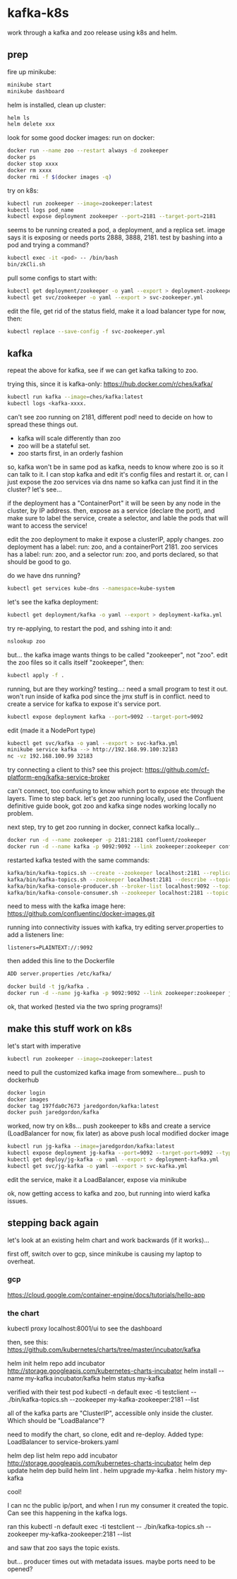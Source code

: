 # kafka-k8s
work through a kafka and zoo release using k8s and helm.

## prep
fire up minikube:
```bash
minikube start
minikube dashboard
```

helm is installed, clean up cluster:
```bash
helm ls
helm delete xxx
```

look for some good docker images:
run on docker:
```bash
docker run --name zoo --restart always -d zookeeper
docker ps
docker stop xxxx
docker rm xxxx
docker rmi -f $(docker images -q)
```

try on k8s:
```bash
kubectl run zookeeper --image=zookeeper:latest
kubectl logs pod_name
kubectl expose deployment zookeeper --port=2181 --target-port=2181
```

seems to be running created a pod, a deployment, and a replica set. image says it is exposing or needs ports 2888, 3888, 2181. test by bashing into a pod and trying a command?
```bash
kubectl exec -it <pod> -- /bin/bash
bin/zkCli.sh
```

pull some configs to start with:
```bash
kubectl get deployment/zookeeper -o yaml --export > deployment-zookeeper.yml
kubectl get svc/zookeeper -o yaml --export > svc-zookeeper.yml
```

edit the file, get rid of the status field, make it a load balancer type for now, then:
```bash
kubectl replace --save-config -f svc-zookeeper.yml
```

## kafka
repeat the above for kafka, see if we can get kafka talking to zoo.

trying this, since it is kafka-only: https://hub.docker.com/r/ches/kafka/
```bash
kubectl run kafka --image=ches/kafka:latest
kubectl logs <kafka-xxxx.
```

can't see zoo running on 2181, different pod! need to decide on how to spread these things out.
* kafka will scale differently than zoo
* zoo will be a stateful set.
* zoo starts first, in an orderly fashion

so, kafka won't be in same pod as kafka, needs to know where zoo is so it can talk to it.
I can stop kafka and edit it's config files and restart it.
or, can I just expose the zoo services via dns name so kafka can just find it in the cluster?
let's see...

if the deployment has a "ContainerPort" it will be seen by any node in the cluster, by IP address.
then, expose as a service (declare the port), and make sure to label the service, create a selector, and lable the pods that will want to access the service!

edit the zoo deployment to make it expose a clusterIP, apply changes.
zoo deployment has a label: run: zoo, and a containerPort 2181.
zoo services has a label: run: zoo, and a selector run: zoo, and ports declared, so that should be good to go.

do we have dns running?
```bash
kubectl get services kube-dns --namespace=kube-system
```

let's see the kafka deployment:
```bash
kubectl get deployment/kafka -o yaml --export > deployment-kafka.yml
```

try re-applying, to restart the pod, and sshing into it and:
```bash
nslookup zoo
```

but... the kafka image wants things to be called "zookeeper", not "zoo".
edit the zoo files so it calls itself "zookeeper", then:
```bash
kubectl apply -f .
```

running, but are they working? testing...:
need a small program to test it out. won't run inside of kafka pod since the jmx stuff is in conflict.
need to create a service for kafka to expose it's service port.
```bash
kubectl expose deployment kafka --port=9092 --target-port=9092
```
edit (made it a NodePort type)
```bash
kubectl get svc/kafka -o yaml --export > svc-kafka.yml
minikube service kafka --> http://192.168.99.100:32183
nc -vz 192.168.100.99 32183
```

try connecting a client to this?
see this project: https://github.com/cf-platform-eng/kafka-service-broker

can't connect, too confusing to know which port to expose etc through the layers. Time to step back.
let's get zoo running locally, used the Confluent definitive guide book, got zoo and kafka singe nodes working locally no problem.

next step, try to get zoo running in docker, connect kafka locally...
```bash
docker run -d --name zookeeper -p 2181:2181 confluent/zookeeper
docker run -d --name kafka -p 9092:9092 --link zookeeper:zookeeper confluent/kafka
```

restarted kafka tested with the same commands:
```bash
kafka/bin/kafka-topics.sh --create --zookeeper localhost:2181 --replication-factor 1 --partitions 1 --topic test
kafka/bin/kafka-topics.sh --zookeeper localhost:2181 --describe --topic test
kafka/bin/kafka-console-producer.sh --broker-list localhost:9092 --topic test
kafka/bin/kafka-console-consumer.sh --zookeeper localhost:2181 --topic test --from-beginning
```

need to mess with the kafka image here: https://github.com/confluentinc/docker-images.git

running into connectivity issues with kafka, try editing server.properties to add a listeners line:
```
listeners=PLAINTEXT://:9092
```

then added this line to the Dockerfile
```bash
ADD server.properties /etc/kafka/
```

```bash
docker build -t jg/kafka .
docker run -d --name jg-kafka -p 9092:9092 --link zookeeper:zookeeper jg/kafka
```

ok, that worked (tested via the two spring programs)!

## make this stuff work on k8s
let's start with imperative

```bash
kubectl run zookeeper --image=zookeeper:latest
```

need to pull the customized kafka image from somewhere... push to dockerhub

```bash
docker login
docker images
docker tag 197fda0c7673 jaredgordon/kafka:latest
docker push jaredgordon/kafka
```

worked, now try on k8s...
push zookeeper to k8s and create a service (LoadBalancer for now, fix later) as above
push local modified docker image
```bash
kubectl run jg-kafka --image=jaredgordon/kafka:latest
kubectl expose deployment jg-kafka --port=9092 --target-port=9092 --type=LoadBalancer
kubectl get deploy/jg-kafka -o yaml --export > deployment-kafka.yml
kubectl get svc/jg-kafka -o yaml --export > svc-kafka.yml
```

edit the service, make it a LoadBalancer, expose via minikube

ok, now getting access to kafka and zoo, but running into wierd kafka issues.

## stepping back again
let's look at an existing helm chart and work backwards (if it works)...

first off, switch over to gcp, since minikube is causing my laptop to overheat.

### gcp
https://cloud.google.com/container-engine/docs/tutorials/hello-app

### the chart
kubectl proxy
localhost:8001/ui to see the dashboard

then, see this: https://github.com/kubernetes/charts/tree/master/incubator/kafka

helm init
helm repo add incubator http://storage.googleapis.com/kubernetes-charts-incubator
helm install --name my-kafka incubator/kafka
helm status my-kafka

verified with their test pod
kubectl -n default exec -ti testclient -- ./bin/kafka-topics.sh --zookeeper my-kafka-zookeeper:2181 --list

all of the kafka parts are "ClusterIP", accessible only inside the cluster. Which should be "LoadBalance"?

need to modify the chart, so clone, edit and re-deploy. Added type: LoadBalancer to service-brokers.yaml

helm dep list
helm repo add incubator http://storage.googleapis.com/kubernetes-charts-incubator
helm dep update
helm dep build
helm lint .
helm upgrade my-kafka .
helm history my-kafka

cool!

I can nc the public ip/port, and when I run my consumer it created the topic. Can see this happening in the kafka logs.

ran this
kubectl -n default exec -ti testclient -- ./bin/kafka-topics.sh --zookeeper my-kafka-zookeeper:2181 --list

and saw that zoo says the topic exists.

but... producer times out with metadata issues. maybe ports need to be opened?

